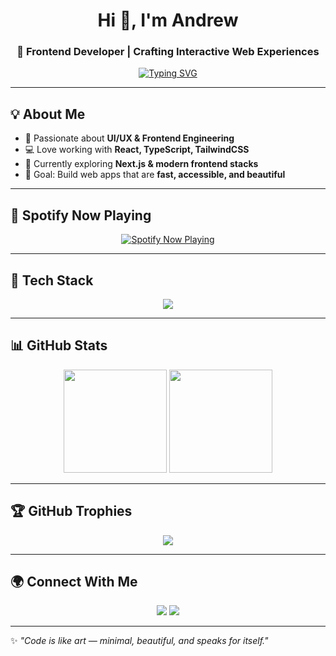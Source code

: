<!-- Header -->
<h1 align="center">Hi 👋, I'm Andrew</h1>
<h3 align="center">🚀 Frontend Developer | Crafting Interactive Web Experiences</h3>

<!-- Typing Effect -->
<p align="center">
  <a href="https://git.io/typing-svg">
    <img src="https://readme-typing-svg.demolab.com?font=Fira+Code&weight=600&size=22&pause=1000&color=36BCF7&center=true&vCenter=true&width=600&lines=Frontend+Web+Developer;React+%7C+TypeScript+%7C+Tailwind+Enthusiast;Always+Learning+New+Tech;Building+Modern+Web+Apps" alt="Typing SVG" />
  </a>
</p>

---

## 💡 About Me
- 🎨 Passionate about **UI/UX & Frontend Engineering**  
- 💻 Love working with **React, TypeScript, TailwindCSS**  
- 🌱 Currently exploring **Next.js & modern frontend stacks**  
- 🎯 Goal: Build web apps that are **fast, accessible, and beautiful**  

---

## 🎵 Spotify Now Playing
<p align="center">
  <a href="https://open.spotify.com/user/31jtecyphumvn7afbwaznoivscw4?si=dae880ecafeb4754">
    <img src="https://spotify-github-profile.vercel.app/api/view?uid=31hxxx&cover_image=true&theme=default&show_offline=false&background_color=121212&interchange=true" alt="Spotify Now Playing" />
  </a>
</p>

---

## 🚀 Tech Stack
<p align="center">
  <img src="https://skillicons.dev/icons?i=html,css,js,ts,react,nextjs,tailwind,bootstrap,vite,git,github,vscode" />
</p>

---

## 📊 GitHub Stats
<p align="center">
  <img src="https://github-readme-stats.vercel.app/api?username=eeeeeldestttt&show_icons=true&theme=radical" height="165"/>
  <img src="https://github-readme-streak-stats.herokuapp.com/?user=eeeeeldestttt&theme=radical" height="165"/>
</p>

---

## 🏆 GitHub Trophies
<p align="center">
  <img src="https://github-profile-trophy.vercel.app/?username=eeeeeldestttt&theme=radical&no-frame=true&margin-w=10" />
</p>

---

## 🌍 Connect With Me
<p align="center">
  <a href="https://twitter.com/yourtwitter" target="blank"><img src="https://skillicons.dev/icons?i=twitter" /></a>
  <a href="https://instagram.com/yourinstagram" target="blank"><img src="https://skillicons.dev/icons?i=instagram" /></a>
</p>

---

✨ *"Code is like art — minimal, beautiful, and speaks for itself."*  
